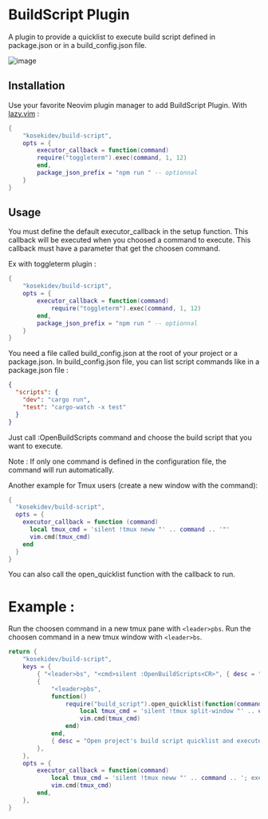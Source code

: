 # BuildScript Plugin

A plugin to provide a quicklist to execute build script defined in package.json or in a build_config.json file.

![image](https://github.com/kosekidev/build-script/assets/62622114/fcdc5015-428f-49f4-865a-6f607d7d0dbf)

## Installation

Use your favorite Neovim plugin manager to add BuildScript Plugin.
With [lazy.vim](https://github.com/folke/lazy.nvim) :

```lua
{
    "kosekidev/build-script",
    opts = {
        executor_callback = function(command)
	    require("toggleterm").exec(command, 1, 12)
        end,
        package_json_prefix = "npm run " -- optionnal
    }
}
```

## Usage

You must define the default executor_callback in the setup function.
This callback will be executed when you choosed a command to execute.
This callback must have a parameter that get the choosen command.

Ex with toggleterm plugin :

```lua
{
    "kosekidev/build-script",
    opts = {
        executor_callback = function(command)
            require("toggleterm").exec(command, 1, 12)
        end,
        package_json_prefix = "npm run " -- optionnal
    }
}
```

You need a file called build_config.json at the root of your project or a package.json.
In build_config.json file, you can list script commands like in a package.json file :

```json
{
  "scripts": {
    "dev": "cargo run",
    "test": "cargo-watch -x test"
  }
}
```

Just call :OpenBuildScripts command and choose the build script that you want to execute.

Note : If only one command is defined in the configuration file, the command will run automatically.

Another example for Tmux users (create a new window with the command):

```lua
{
  "kosekidev/build-script",
  opts = {
    executor_callback = function (command)
      local tmux_cmd = 'silent !tmux neww "' .. command .. '"'
      vim.cmd(tmux_cmd)
    end
  }
}
```

You can also call the open_quicklist function with the callback to run.

# Example :

Run the choosen command in a new tmux pane with `<leader>pbs`.
Run the choosen command in a new tmux window with `<leader>bs`.

```lua
return {
    "kosekidev/build-script",
    keys = {
        { "<leader>bs", "<cmd>silent :OpenBuildScripts<CR>", { desc = "Open project's build script quicklist" } },
        {
            "<leader>pbs",
            function()
                require("build_script").open_quicklist(function(command)
                    local tmux_cmd = 'silent !tmux split-window "' .. command .. '"'
                    vim.cmd(tmux_cmd)
                end)
            end,
            { desc = "Open project's build script quicklist and execute the command in a tmux pane" },
        },
    },
    opts = {
        executor_callback = function(command)
            local tmux_cmd = 'silent !tmux neww "' .. command .. '; exec zsh"'
            vim.cmd(tmux_cmd)
        end,
    },
}
```
